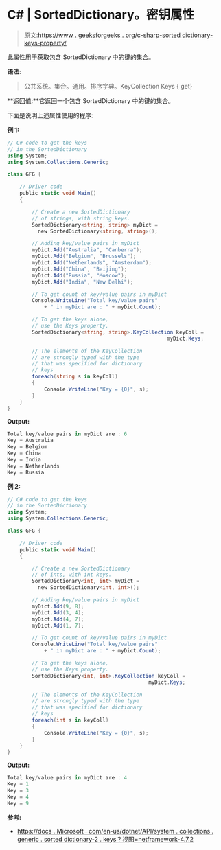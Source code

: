 # C# | SortedDictionary。密钥属性

> 原文:[https://www . geeksforgeeks . org/c-sharp-sorted dictionary-keys-property/](https://www.geeksforgeeks.org/c-sharp-sorteddictionary-keys-property/)

此属性用于获取包含 SortedDictionary 中的键的集合。

**语法:**

> 公共系统。集合。通用。排序字典<tkey>。KeyCollection Keys { get}</tkey>

**返回值:**它返回一个包含 SortedDictionary 中的键的集合。

下面是说明上述属性使用的程序:

**例 1:**

```cs
// C# code to get the keys
// in the SortedDictionary
using System;
using System.Collections.Generic;

class GFG {

    // Driver code
    public static void Main()
    {

        // Create a new SortedDictionary
        // of strings, with string keys.
        SortedDictionary<string, string> myDict = 
          new SortedDictionary<string, string>();

        // Adding key/value pairs in myDict
        myDict.Add("Australia", "Canberra");
        myDict.Add("Belgium", "Brussels");
        myDict.Add("Netherlands", "Amsterdam");
        myDict.Add("China", "Beijing");
        myDict.Add("Russia", "Moscow");
        myDict.Add("India", "New Delhi");

        // To get count of key/value pairs in myDict
        Console.WriteLine("Total key/value pairs"
            + " in myDict are : " + myDict.Count);

        // To get the keys alone,
        // use the Keys property.
        SortedDictionary<string, string>.KeyCollection keyColl = 
                                                    myDict.Keys;

        // The elements of the KeyCollection
        // are strongly typed with the type
        // that was specified for dictionary
        // keys
        foreach(string s in keyColl)
        {
            Console.WriteLine("Key = {0}", s);
        }
    }
}
```

**Output:**

```cs
Total key/value pairs in myDict are : 6
Key = Australia
Key = Belgium
Key = China
Key = India
Key = Netherlands
Key = Russia

```

**例 2:**

```cs
// C# code to get the keys
// in the SortedDictionary
using System;
using System.Collections.Generic;

class GFG {

    // Driver code
    public static void Main()
    {

        // Create a new SortedDictionary
        // of ints, with int keys.
        SortedDictionary<int, int> myDict = 
          new SortedDictionary<int, int>();

        // Adding key/value pairs in myDict
        myDict.Add(9, 8);
        myDict.Add(3, 4);
        myDict.Add(4, 7);
        myDict.Add(1, 7);

        // To get count of key/value pairs in myDict
        Console.WriteLine("Total key/value pairs"
            + " in myDict are : " + myDict.Count);

        // To get the keys alone,
        // use the Keys property.
        SortedDictionary<int, int>.KeyCollection keyColl = 
                                              myDict.Keys;

        // The elements of the KeyCollection
        // are strongly typed with the type
        // that was specified for dictionary
        // keys
        foreach(int s in keyColl)
        {
            Console.WriteLine("Key = {0}", s);
        }
    }
}
```

**Output:**

```cs
Total key/value pairs in myDict are : 4
Key = 1
Key = 3
Key = 4
Key = 9

```

**参考:**

*   [https://docs . Microsoft . com/en-us/dotnet/API/system . collections . generic . sorted dictionary-2 . keys？视图=netframework-4.7.2](https://docs.microsoft.com/en-us/dotnet/api/system.collections.generic.sorteddictionary-2.keys?view=netframework-4.7.2)